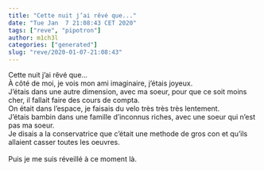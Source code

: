 ```yaml
---
title: "Cette nuit j’ai rêvé que..."
date: "Tue Jan  7 21:08:43 CET 2020"
tags: ["reve", "pipotron"]
author: m1ch3l
categories: ["generated"]
slug: "reve/2020-01-07-21:08:43"
---
```


Cette nuit j’ai rêvé que...<br>
À côté de moi, je vois mon ami imaginaire, j’étais joyeux.<br>
J’étais dans une autre dimension, avec ma soeur, pour que ce soit moins cher, il fallait faire des cours de compta.<br>
On était dans l’espace, je faisais du velo très très très lentement.<br>
J’étais bambin dans une famille d’inconnus riches, avec une soeur qui n’est pas ma soeur.<br>
Je disais a la conservatrice que c’était une methode de gros con et qu’ils allaient casser toutes les oeuvres.<br>
<br>
Puis je me suis réveillé à ce moment là.<br>
<br>
